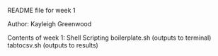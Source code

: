 README file for week 1

Author: Kayleigh Greenwood

Contents of week 1:
    Shell Scripting
        boilerplate.sh (outputs to terminal)
        tabtocsv.sh (outputs to results)
        
